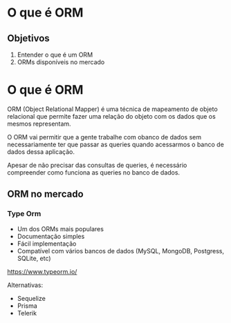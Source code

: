 # O que é ORM

## Objetivos

1. Entender o que é um ORM
2. ORMs disponíveis no mercado

# O que é ORM

ORM (Object Relational Mapper) é uma técnica de mapeamento de objeto relacional que permite fazer uma relação do objeto com os dados que os mesmos representam.

O ORM vai permitir que a gente trabalhe com obanco de dados sem necessariamente ter que passar as queries quando acessarmos o banco de dados dessa aplicação.

Apesar de não precisar das consultas de queries, é necessário compreender como funciona as queries no banco de dados.

## ORM no mercado

### Type Orm

- Um dos ORMs mais populares
- Documentação simples
- Fácil implementação
- Compatível com vários bancos de dados (MySQL, MongoDB, Postgress, SQLite, etc)

https://www.typeorm.io/

Alternativas:

- Sequelize
- Prisma
- Telerik

